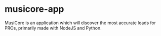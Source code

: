 # musicore-app
MusiCore is an application which will discover the most accurate leads for PROs, primarily made with NodeJS and Python.
